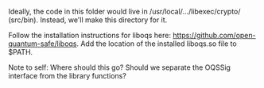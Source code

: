 Ideally, the code in this folder would live in /usr/local/.../libexec/crypto/
(src/bin). Instead, we'll make this directory for it.

Follow the installation instructions for liboqs here:
https://github.com/open-quantum-safe/liboqs. Add the location of
the installed liboqs.so file to $PATH.

Note to self: Where should this go? Should we separate the OQSSig
 interface from the library functions?
